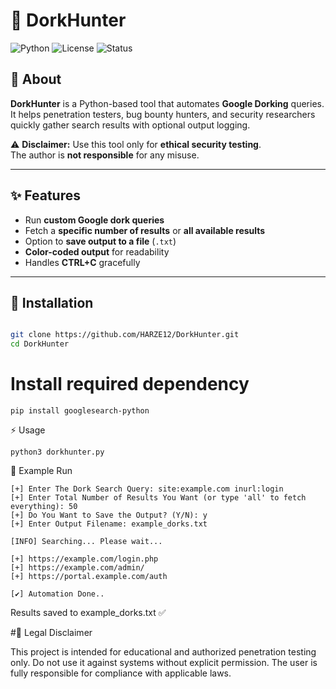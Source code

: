 # 🔎 DorkHunter

![Python](https://img.shields.io/badge/python-3.x-blue.svg) 
![License](https://img.shields.io/badge/license-MIT-green.svg) 
![Status](https://img.shields.io/badge/status-active-brightgreen.svg)




## 📖 About
**DorkHunter** is a Python-based tool that automates **Google Dorking** queries.  
It helps penetration testers, bug bounty hunters, and security researchers quickly gather search results with optional output logging.  

⚠️ **Disclaimer:** Use this tool only for **ethical security testing**.  
The author is **not responsible** for any misuse.  

---

## ✨ Features
- Run **custom Google dork queries**  
- Fetch a **specific number of results** or **all available results**  
- Option to **save output to a file** (`.txt`)  
- **Color-coded output** for readability  
- Handles **CTRL+C** gracefully  

---

## 🚀 Installation
```bash

git clone https://github.com/HARZE12/DorkHunter.git
cd DorkHunter
```
# Install required dependency
```
pip install googlesearch-python
```
⚡ Usage
```
python3 dorkhunter.py
```

📂 Example Run
```
[+] Enter The Dork Search Query: site:example.com inurl:login
[+] Enter Total Number of Results You Want (or type 'all' to fetch everything): 50
[+] Do You Want to Save the Output? (Y/N): y
[+] Enter Output Filename: example_dorks.txt

[INFO] Searching... Please wait...

[+] https://example.com/login.php
[+] https://example.com/admin/
[+] https://portal.example.com/auth

[✔] Automation Done..
```

Results saved to example_dorks.txt ✅


#📜 Legal Disclaimer

This project is intended for educational and authorized penetration testing only.
Do not use it against systems without explicit permission.
The user is fully responsible for compliance with applicable laws.

